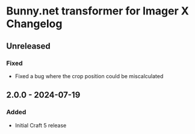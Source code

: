 # Bunny.net transformer for Imager X Changelog

## Unreleased
### Fixed
- Fixed a bug where the crop position could be miscalculated

## 2.0.0 - 2024-07-19

### Added
- Initial Craft 5 release
